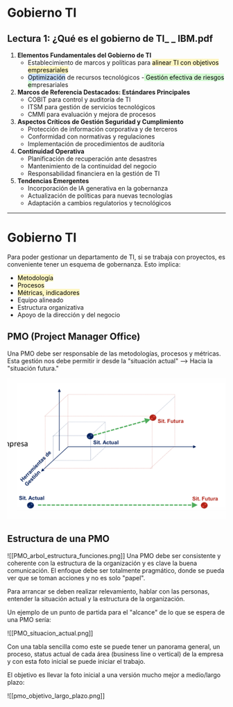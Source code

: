 # Gobierno TI

## Lectura 1: ¿Qué es el gobierno de TI_ _ IBM.pdf

1.  **Elementos Fundamentales del Gobierno de TI**
	- Establecimiento de marcos y políticas para <mark style="background: #FFF3A3A6;">alinear TI con objetivos empresariales</mark>
	- <mark style="background: #ADCCFFA6;">Optimización</mark> de recursos tecnológicos
	-<mark style="background: #BBFABBA6;"> Gestión efectiva de riesgos e</mark>mpresariales
1. **Marcos de Referencia Destacados: Estándares Principales**
	- COBIT para control y auditoría de TI
	- ITSM para gestión de servicios tecnológicos
	- CMMI para evaluación y mejora de procesos
1. **Aspectos Críticos de Gestión Seguridad y Cumplimiento**
	- Protección de información corporativa y de terceros
	- Conformidad con normativas y regulaciones
	- Implementación de procedimientos de auditoría
1. **Continuidad Operativa**
	- Planificación de recuperación ante desastres
	- Mantenimiento de la continuidad del negocio
	- Responsabilidad financiera en la gestión de TI
 1. **Tendencias Emergentes**
	- Incorporación de IA generativa en la gobernanza
	- Actualización de políticas para nuevas tecnologías
	- Adaptación a cambios regulatorios y tecnológicos

---

# Gobierno TI

Para poder gestionar un departamento de TI, si se trabaja con proyectos, es conveniente tener un esquema de gobernanza. Esto implica:

 - <mark style="background: #FFF3A3A6;">Metodología</mark>
 - <mark style="background: #FFF3A3A6;">Procesos</mark>
 - <mark style="background: #FFF3A3A6;">Métricas, indicadores</mark>
 - Equipo alineado
 - Estructura organizativa
 - Apoyo de la dirección  y del negocio

## PMO (Project Manager Office)

Una PMO debe ser responsable de las metodologías, procesos y métricas. Esta gestión nos debe permitir ir desde la "situación actual" --> Hacia la "situación futura."

![](../../../images/pmo_objetivo.png)

## Estructura de una PMO

![[PMO_arbol_estructura_funciones.png]]
Una PMO debe ser consistente y coherente con la estructura de la organización y es clave la buena comunicación. El enfoque debe ser totalmente pragmático, donde se pueda ver que se toman acciones y no es solo "papel". 

Para arrancar se deben realizar relevamiento, hablar con las personas, entender la situación actual y la estructura de la organización.

Un ejemplo de un punto de partida para el "alcance" de lo que se espera de una PMO sería:

![[PMO_situacion_actual.png]]

Con una tabla sencilla como este se puede tener un panorama general, un proceso, status actual de cada área (business line o vertical) de la empresa y con esta foto inicial se puede iniciar el trabajo.

El objetivo es llevar la foto inicial a una versión mucho mejor a medio/largo plazo:

![[pmo_objetivo_largo_plazo.png]]
